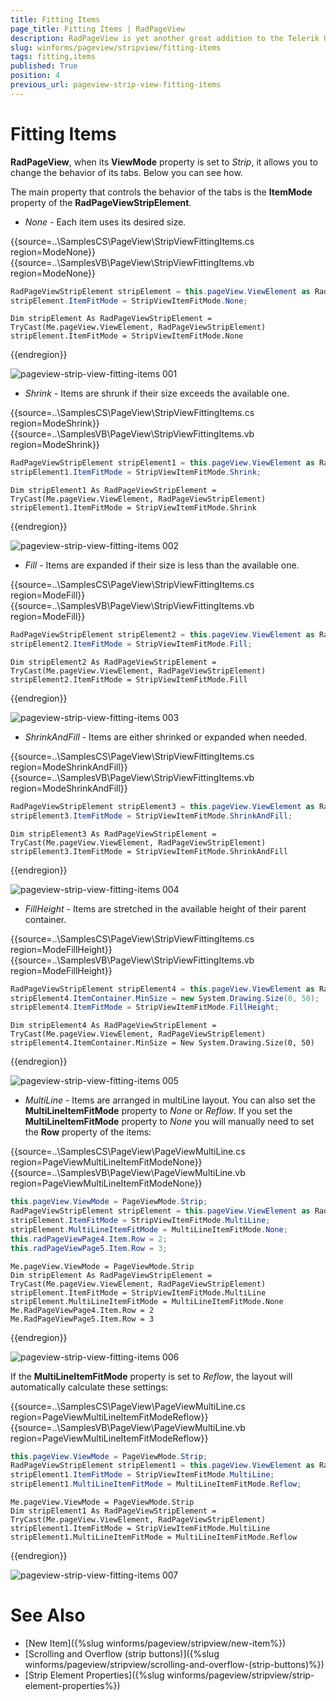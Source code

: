 ```yaml
---
title: Fitting Items
page_title: Fitting Items | RadPageView
description: RadPageView is yet another great addition to the Telerik UI for for WinForms suite. As the name implies, this control layouts pages of subcontrols in different views.
slug: winforms/pageview/stripview/fitting-items
tags: fitting,items
published: True
position: 4
previous_url: pageview-strip-view-fitting-items
---
```


# Fitting Items
 
**RadPageView**, when its **ViewMode** property is set to *Strip*, it allows you to change the behavior of its tabs. Below you can see how.
  
The main property that controls the behavior of the tabs is the __ItemMode__ property of the __RadPageViewStripElement__.

* *None* - Each item uses its desired size.

{{source=..\SamplesCS\PageView\StripViewFittingItems.cs region=ModeNone}} 
{{source=..\SamplesVB\PageView\StripViewFittingItems.vb region=ModeNone}} 

````C#
RadPageViewStripElement stripElement = this.pageView.ViewElement as RadPageViewStripElement;
stripElement.ItemFitMode = StripViewItemFitMode.None;

````
````VB.NET
Dim stripElement As RadPageViewStripElement = TryCast(Me.pageView.ViewElement, RadPageViewStripElement)
stripElement.ItemFitMode = StripViewItemFitMode.None

````

{{endregion}} 


![pageview-strip-view-fitting-items 001](images/pageview-strip-view-fitting-items001.png)

* *Shrink* - Items are shrunk if their size exceeds the available one.

{{source=..\SamplesCS\PageView\StripViewFittingItems.cs region=ModeShrink}} 
{{source=..\SamplesVB\PageView\StripViewFittingItems.vb region=ModeShrink}} 

````C#
RadPageViewStripElement stripElement1 = this.pageView.ViewElement as RadPageViewStripElement;
stripElement1.ItemFitMode = StripViewItemFitMode.Shrink;

````
````VB.NET
Dim stripElement1 As RadPageViewStripElement = TryCast(Me.pageView.ViewElement, RadPageViewStripElement)
stripElement1.ItemFitMode = StripViewItemFitMode.Shrink

````

{{endregion}} 
 
![pageview-strip-view-fitting-items 002](images/pageview-strip-view-fitting-items002.gif)

* *Fill* - Items are expanded if their size is less than the available one.

{{source=..\SamplesCS\PageView\StripViewFittingItems.cs region=ModeFill}} 
{{source=..\SamplesVB\PageView\StripViewFittingItems.vb region=ModeFill}} 

````C#
RadPageViewStripElement stripElement2 = this.pageView.ViewElement as RadPageViewStripElement;
stripElement2.ItemFitMode = StripViewItemFitMode.Fill;

````
````VB.NET
Dim stripElement2 As RadPageViewStripElement = TryCast(Me.pageView.ViewElement, RadPageViewStripElement)
stripElement2.ItemFitMode = StripViewItemFitMode.Fill

````

{{endregion}} 


![pageview-strip-view-fitting-items 003](images/pageview-strip-view-fitting-items003.gif)

* *ShrinkAndFill* - Items are either shrinked or expanded when needed.


{{source=..\SamplesCS\PageView\StripViewFittingItems.cs region=ModeShrinkAndFill}} 
{{source=..\SamplesVB\PageView\StripViewFittingItems.vb region=ModeShrinkAndFill}} 

````C#
RadPageViewStripElement stripElement3 = this.pageView.ViewElement as RadPageViewStripElement;
stripElement3.ItemFitMode = StripViewItemFitMode.ShrinkAndFill;

````
````VB.NET
Dim stripElement3 As RadPageViewStripElement = TryCast(Me.pageView.ViewElement, RadPageViewStripElement)
stripElement3.ItemFitMode = StripViewItemFitMode.ShrinkAndFill

````

{{endregion}} 


![pageview-strip-view-fitting-items 004](images/pageview-strip-view-fitting-items004.gif)

* *FillHeight* - Items are stretched in the available height of their parent container.

{{source=..\SamplesCS\PageView\StripViewFittingItems.cs region=ModeFillHeight}} 
{{source=..\SamplesVB\PageView\StripViewFittingItems.vb region=ModeFillHeight}} 

````C#
RadPageViewStripElement stripElement4 = this.pageView.ViewElement as RadPageViewStripElement;
stripElement4.ItemContainer.MinSize = new System.Drawing.Size(0, 50);
stripElement4.ItemFitMode = StripViewItemFitMode.FillHeight;

````
````VB.NET
Dim stripElement4 As RadPageViewStripElement = TryCast(Me.pageView.ViewElement, RadPageViewStripElement)
stripElement4.ItemContainer.MinSize = New System.Drawing.Size(0, 50)

````

{{endregion}} 


![pageview-strip-view-fitting-items 005](images/pageview-strip-view-fitting-items005.png)

* *MultiLine* - Items are arranged in multiLine layout. You can also set the __MultiLineItemFitMode__ property to *None* or *Reflow*. If you set the __MultiLineItemFitMode__ property to *None* you will manually need to set the **Row** property of the items:

{{source=..\SamplesCS\PageView\PageViewMultiLine.cs region=PageViewMultiLineItemFitModeNone}} 
{{source=..\SamplesVB\PageView\PageViewMultiLine.vb region=PageViewMultiLineItemFitModeNone}} 

````C#
this.pageView.ViewMode = PageViewMode.Strip;
RadPageViewStripElement stripElement = this.pageView.ViewElement as RadPageViewStripElement;
stripElement.ItemFitMode = StripViewItemFitMode.MultiLine;
stripElement.MultiLineItemFitMode = MultiLineItemFitMode.None;
this.radPageViewPage4.Item.Row = 2;
this.radPageViewPage5.Item.Row = 3;

````
````VB.NET
Me.pageView.ViewMode = PageViewMode.Strip
Dim stripElement As RadPageViewStripElement = TryCast(Me.pageView.ViewElement, RadPageViewStripElement)
stripElement.ItemFitMode = StripViewItemFitMode.MultiLine
stripElement.MultiLineItemFitMode = MultiLineItemFitMode.None
Me.RadPageViewPage4.Item.Row = 2
Me.RadPageViewPage5.Item.Row = 3

````

{{endregion}} 


![pageview-strip-view-fitting-items 006](images/pageview-strip-view-fitting-items006.gif)

If the **MultiLineItemFitMode** property is set to *Reflow*, the layout will automatically calculate these settings:

{{source=..\SamplesCS\PageView\PageViewMultiLine.cs region=PageViewMultiLineItemFitModeReflow}} 
{{source=..\SamplesVB\PageView\PageViewMultiLine.vb region=PageViewMultiLineItemFitModeReflow}} 

````C#
this.pageView.ViewMode = PageViewMode.Strip;
RadPageViewStripElement stripElement1 = this.pageView.ViewElement as RadPageViewStripElement;
stripElement1.ItemFitMode = StripViewItemFitMode.MultiLine;
stripElement1.MultiLineItemFitMode = MultiLineItemFitMode.Reflow;

````
````VB.NET
Me.pageView.ViewMode = PageViewMode.Strip
Dim stripElement1 As RadPageViewStripElement = TryCast(Me.pageView.ViewElement, RadPageViewStripElement)
stripElement1.ItemFitMode = StripViewItemFitMode.MultiLine
stripElement1.MultiLineItemFitMode = MultiLineItemFitMode.Reflow

````

{{endregion}} 


![pageview-strip-view-fitting-items 007](images/pageview-strip-view-fitting-items007.gif)

# See Also

* [New Item]({%slug winforms/pageview/stripview/new-item%})	
* [Scrolling and Overflow (strip buttons)]({%slug winforms/pageview/stripview/scrolling-and-overflow-(strip-buttons)%})	
* [Strip Element Properties]({%slug winforms/pageview/stripview/strip-element-properties%})	